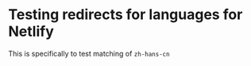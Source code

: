 # Testing redirects for languages for Netlify
This is specifically to test matching of `zh-hans-cn`
